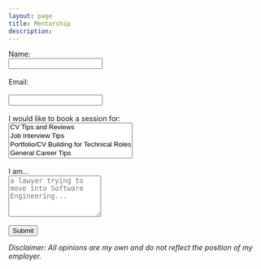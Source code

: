 ```yaml
---
layout: page
title: Mentorship
description:
---
```

<form action="https://getform.io/f/f8ac91a2-5c11-4eef-8083-b6810c348ee4" method="POST">
    <label for="name">Name:</label><br>
    <input type="text" id="name" name="name"><br><br>
    <label for="email">Email:</label><br><br>
    <input type="text" id="email" name="email"><br><br>
    I would like to book a session for: <br>
    <select name="purpose" multiple>
        <option value="CV Tips and Reviews">CV Tips and Reviews</option>
        <option value="Interview Tips">Job Interview Tips</option>
        <option value="Portfolio/CV Building for Technical Roles">Portfolio/CV Building for Technical Roles</option>
        <option value="General Career Tips">General Career Tips</option>
        <option value="UK University Application">UK University Application</option>
    </select><br><br>
    <label for="message">I am...</label><br>
    <textarea name="message" placeholder="a lawyer trying to move into Software Engineering..." rows="5"></textarea><br><br>
    <button type="submit" value="Submit">Submit</button>
</form>

*Disclaimer: All opinions are my own and do not reflect the position of my employer.*